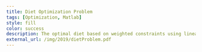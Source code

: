 ```yaml
---
title: Diet Optimization Problem
tags: [Optimization, Matlab]
style: fill
color: success
description: The optimal diet based on weighted constraints using linear programming.
external_url: /img/2019/dietProblem.pdf
---
```

